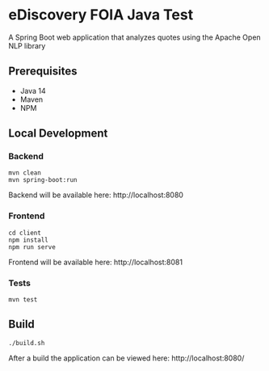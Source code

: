 # eDiscovery FOIA Java Test

A Spring Boot web application that analyzes quotes using the Apache Open NLP library

## Prerequisites
- Java 14
- Maven
- NPM

## Local Development

### Backend
```shell script
mvn clean
mvn spring-boot:run
```
Backend will be available here: http://localhost:8080

### Frontend
```shell script
cd client
npm install
npm run serve
```
Frontend will be available here: http://localhost:8081

### Tests
```shell script
mvn test
```

## Build
```shell script
./build.sh
```
After a build the application can be viewed here: http://localhost:8080/